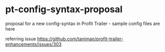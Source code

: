 # pt-config-syntax-proposal
proposal for a new config-syntax in Profit Trailer - sample config files are here

referring issue https://github.com/taniman/profit-trailer-enhancements/issues/303
